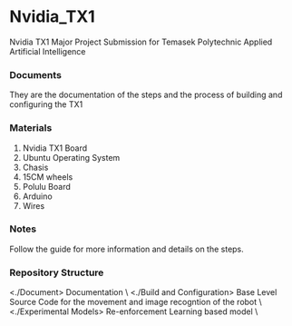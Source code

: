 # Nvidia_TX1
Nvidia TX1 Major Project Submission for Temasek Polytechnic Applied Artificial Intelligence 

### Documents 
They are the documentation of the steps and the process of building and configuring the TX1

### Materials 
1. Nvidia TX1 Board
2. Ubuntu Operating System 
3. Chasis
4. 15CM wheels
5. Polulu Board
6. Arduino
7. Wires

### Notes
Follow the guide for more information and details on the steps. 

### Repository Structure 
<./Document> Documentation \ 
<./Build and Configuration> Base Level Source Code for the movement and image recogntion of the robot \  
<./Experimental Models> Re-enforcement Learning based model  \
